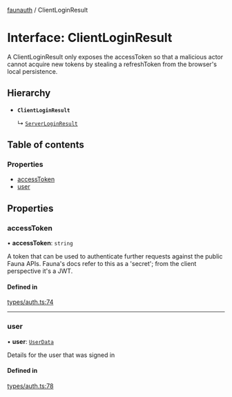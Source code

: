 [faunauth](../index.md) / ClientLoginResult

# Interface: ClientLoginResult

A ClientLoginResult only exposes the accessToken so that a malicious actor cannot acquire new
tokens by stealing a refreshToken from the browser's local persistence.

## Hierarchy

- **`ClientLoginResult`**

  ↳ [`ServerLoginResult`](ServerLoginResult.md)

## Table of contents

### Properties

- [accessToken](ClientLoginResult.md#accesstoken)
- [user](ClientLoginResult.md#user)

## Properties

### accessToken

• **accessToken**: `string`

A token that can be used to authenticate further requests against the public Fauna APIs.
Fauna's docs refer to this as a 'secret'; from the client perspective it's a JWT.

#### Defined in

[types/auth.ts:74](https://github.com/alexnitta/faunauth/blob/d7db393/src/types/auth.ts#L74)

___

### user

• **user**: [`UserData`](UserData.md)

Details for the user that was signed in

#### Defined in

[types/auth.ts:78](https://github.com/alexnitta/faunauth/blob/d7db393/src/types/auth.ts#L78)
